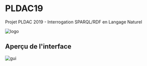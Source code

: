# PLDAC19
Projet PLDAC 2019 - Interrogation SPARQL/RDF en Langage Naturel

![logo](https://github.com/Dorian25/sparquery/tree/master/gui-examples/sparquery.png?raw=true)

## Aperçu de l'interface 
![gui](https://github.com/Dorian25/sparquery/tree/master/gui-examples/gui-6.PNG?raw=true)
